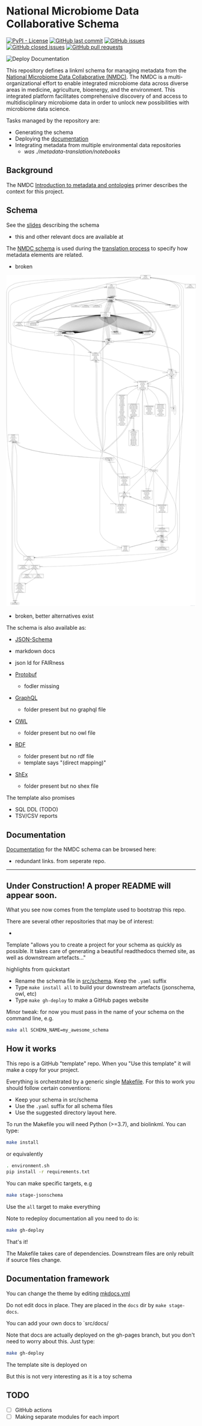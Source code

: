 # National Microbiome Data Collaborative Schema

[![PyPI - License](https://img.shields.io/pypi/l/nmdc-schema)](https://github.com/microbiomedata/nmdc-schema/blob/mam-readme/LICENSE)
[![GitHub last commit](https://img.shields.io/github/last-commit/microbiomedata/nmdc-schema?branch=main&kill_cache=1)](https://github.com/microbiomedata/nmdc-schema/commits)
[![GitHub issues](https://img.shields.io/github/issues/microbiomedata/nmdc-schema?branch=master&kill_cache=1)](https://github.com/microbiomedata/nmdc-schema/issues)
[![GitHub closed issues](https://img.shields.io/github/issues-closed-raw/microbiomedata/nmdc-schema?branch=main&kill_cache=1)](https://github.com/microbiomedata/nmdc-schema/issues?q=is%3Aissue+is%3Aclosed)
[![GitHub pull requests](https://img.shields.io/github/issues-pr-raw/microbiomedata/nmdc-schema?branch=main&kill_cache=1)](https://github.com/microbiomedata/nmdc-schema/pulls)

![Deploy Documentation](https://github.com/microbiomedata/nmdc-schema/workflows/Build%20and%20Deploy%20Static%20Mkdocs%20Documentation/badge.svg?branch=main)

This repository defines a linkml  schema for managing metadata from the [National Microbiome Data Collaborative (NMDC)](https://microbiomedata.org/). The NMDC is a multi-organizational effort to enable integrated microbiome data across diverse areas in medicine, agriculture, bioenergy, and the environment. This integrated platform facilitates comprehensive discovery of and access to multidisciplinary microbiome data in order to unlock new possibilities with microbiome data science. 

Tasks managed by the repository are:

-   Generating the schema
-   Deploying the [documentation](https://microbiomedata.github.io/nmdc-metadata/) 
-   Integrating metadata from multiple environmental data repositories
    -   *was ./metadata-translation/notebooks*

## Background

The NMDC [Introduction to metadata and ontologies](https://microbiomedata.org/introduction-to-metadata-and-ontologies/) primer describes the context for this project.

## Schema

See the [slides](https://microbiomedata.github.io/nmdc-metadata/docs/schema-slides) describing the schema

-   this and other relevant docs are available at 

The [NMDC schema](./schema) is used during the [translation process](./metadata-translation/notebooks) to specify how metadata elements are related.

-   broken

![img](https://raw.githubusercontent.com/microbiomedata/nmdc-metadata/master/schema/nmdc_schema_uml.png)

-   broken, better alternatives exist

The schema is also available as:

-   [JSON-Schema](jsonschema/nmdc.schema.json)

- markdown docs
- json ld for FAIRness


-   [Protobuf](schema/nmdc.proto)
    -   fodler missing
-   [GraphQL](schema/nmdc.graphql)
    -   folder present but no graphql file
-   [OWL](schema/nmdc.owl)
    -   folder present but no owl file
-   [RDF](placeholder)
    -   folder present but no rdf file
    -   template says "(direct mapping)"
-   [ShEx](schema/nmdc.shex)
    -   folder present but no shex file

The template also promises

-   SQL DDL (TODO)
-   TSV/CSV reports

## Documentation

[Documentation](https://microbiomedata.github.io/nmdc-metadata/) for the NMDC schema can be browsed here:

- redundant links. from seperate repo.

* * *

## Under Construction! A proper README will appear soon.

What you see now comes from the template used to bootstrap this repo.

There are several other repositories that may be of interest:

-   

Template "allows you to create a project for your schema as quickly as
possible. It takes care of generating a beautiful readthedocs themed
site, as well as downstream artefacts..."

highlights from quickstart 

-   Rename the schema file in [src/schema](src/schema). Keep the `.yaml` suffix
-   Type `make install all` to build your downstream artefacts (jsonschema, owl, etc)
-   Type `make gh-deploy` to make a GitHub pages website

Minor tweak: for now you must pass in the name of your schema on the command line, e.g.

```bash
make all SCHEMA_NAME=my_awesome_schema
```

## How it works

This repo is a GitHub "template" repo. When you "Use this template" it will make a copy for your project.

Everything is orchestrated by a generic single [Makefile](Makefile). For this to work you should follow certain conventions:

-   Keep your schema in src/schema
-   Use the `.yaml` suffix for all schema files
-   Use the suggested directory layout here.

To run the Makefile you will need Python (>=3.7), and biolinkml. You can type:

```bash
make install
```

or equivalently

```bash
. environment.sh
pip install -r requirements.txt
```

You can make specific targets, e.g

```bash
make stage-jsonschema
```

Use the `all` target to make everything

Note to redeploy documentation all you need to do is:

```bash
make gh-deploy
```

That's it!

The Makefile takes care of dependencies. Downstream files are only rebuilt if source files change.

## Documentation framework

You can change the theme by editing [mkdocs.yml](mkdocs.yml)

Do not edit docs in place. They are placed in the `docs` dir by `make stage-docs`.

You can add your own docs to \`src/docs/

Note that docs are actually deployed on the gh-pages branch, but you don't need to worry about this. Just type:

```bash
make gh-deploy
```

The template site is deployed on



But this is not very interesting as it is a toy schema

## TODO

-   [ ] GitHub actions
-   [ ] Making separate modules for each import

